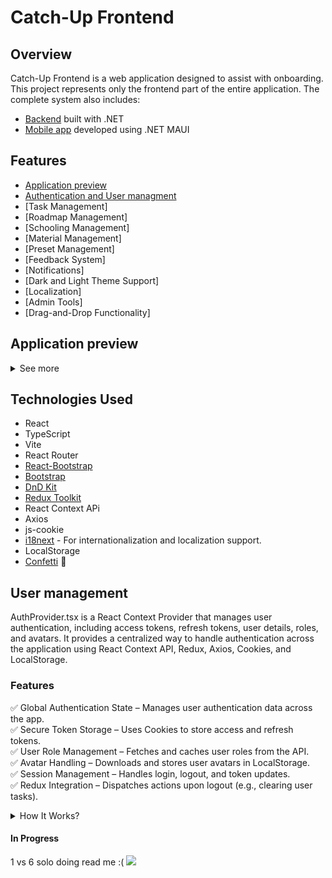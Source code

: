 # Catch-Up Frontend

## Overview

Catch-Up Frontend is a web application designed to assist with onboarding. This project represents only the frontend part of the entire application.
The complete system also includes:

- [Backend](https://github.com/InterfectoremCubiculum/catch_up_Backend) built with .NET
- [Mobile app](https://github.com/InterfectoremCubiculum/catch_up_Mobile) developed using .NET MAUI
  

## Features
- [Application preview](#application-preview)
- [Authentication and User managment](#user-management)
- [Task Management]
- [Roadmap Management]
- [Schooling Management]
- [Material Management]
- [Preset Management]
- [Feedback System]
- [Notifications]
- [Dark and Light Theme Support]
- [Localization]
- [Admin Tools]
- [Drag-and-Drop Functionality]

## Application preview
<details>
<summary>See more</summary>
  
  ### Home (Admin Panel)
  <img src="https://github.com/user-attachments/assets/dab24a40-dc9f-4aa9-9eba-1cce05cadbef">

  ### Notifications
  #### View unread messages
  <img src="https://github.com/user-attachments/assets/4373ede2-3153-4fe8-b6c3-dceef743e5d1">\
  
  <img src="https://github.com/user-attachments/assets/8e6683e4-e82d-4baf-828e-30ed8c7db178">\
  
  #### Popup A WebSocket connection listens for new notifications from the backend.
  <img src="https://github.com/user-attachments/assets/8d2279a2-1238-4cfa-b012-8df1a44bda28">

  #### Notification component
  <img src="https://github.com/user-attachments/assets/68a201b4-b0e5-43b2-9a67-d089121aeb8a">

  ### Task Manager with drag and drop
  <img src="https://github.com/user-attachments/assets/8738c25f-6400-4e57-a0a3-210d3bc9f88d">

  ### Road Maps
  <img src="https://github.com/user-attachments/assets/49be814c-c59b-4997-8678-e5a45b2d6269">\
  <img src="https://github.com/user-attachments/assets/9ef307cc-ec2d-45d6-8b63-17d6aa367072">

  ### Setting
  <img src="https://github.com/user-attachments/assets/f86aa658-0822-4549-863a-ffdd2dcba03c">

  ### AI assistant
  <img src="https://github.com/user-attachments/assets/6eec3d3d-3a28-487d-9513-246b158097f1">

  ### Feedbacks (In some components you can send feedbacks)
  <img src="https://github.com/user-attachments/assets/df66c747-b36c-42ce-9815-f2c64c09d6a7">
  <img src="https://github.com/user-attachments/assets/3289e350-3780-47e4-91e5-1de559781b13">

  ### FAQ
  <img src="https://github.com/user-attachments/assets/240e12be-f977-45d7-8201-65ab9c6d744d">

  ### Material Management
  <img src="https://github.com/user-attachments/assets/fc527fd4-14f2-4783-8a91-4607df632cf2">\
  <img src="https://github.com/user-attachments/assets/1ec5a7db-6855-49ab-bd2d-098d5da6e46b">\
  <img src="https://github.com/user-attachments/assets/e4d1b23b-3253-423b-abda-cb84ede5050f">\
  <img src="https://github.com/user-attachments/assets/c84dd2d6-384b-4435-bf78-a9a83c2971ab">\
  <img src="https://github.com/user-attachments/assets/beaf05af-82d5-477b-b53c-78889a2e6ebb">\

</details>



## Technologies Used

- React
- TypeScript
- Vite
- React Router
- [React-Bootstrap](https://react-bootstrap.netlify.app/)
- [Bootstrap](https://getbootstrap.com/)
- [DnD Kit](https://dndkit.com/)
- [Redux Toolkit](https://redux-toolkit.js.org/)
- React Context APi
- Axios
- js-cookie
- [i18next](https://www.i18next.com/) - For internationalization and localization support.
- LocalStorage
- [Confetti](https://www.npmjs.com/package/react-confetti) 🎉

## User management
AuthProvider.tsx is a React Context Provider that manages user authentication, including access tokens, refresh tokens, user details, roles, and avatars. It provides a centralized way to handle authentication across the application using React Context API, Redux, Axios, Cookies, and LocalStorage.

### Features
✅ Global Authentication State – Manages user authentication data across the app.\
✅ Secure Token Storage – Uses Cookies to store access and refresh tokens.\
✅ User Role Management – Fetches and caches user roles from the API.\
✅ Avatar Handling – Downloads and stores user avatars in LocalStorage.\
✅ Session Management – Handles login, logout, and token updates.\
✅ Redux Integration – Dispatches actions upon logout (e.g., clearing user tasks).

<details>
<summary>How It Works?</summary>

#### Initializing Authentication State
On component mount, retrieves:
- accessToken & refreshToken from Cookies.
- user data from Cookies.
- avatar from LocalStorage.
```tsx
const [accessToken, setAccessToken_] = useState<string | null>(Cookies.get('accessToken') || null);
const [refreshToken, setRefreshToken_] = useState<string | null>(Cookies.get('refreshToken') || null);
const [user, setUser_] = useState<User | null>(() => {
    const storedUser = Cookies.get('user');
    return storedUser ? JSON.parse(storedUser) : null;
});
const [avatar, setAvatar] = useState<string | null>(loadStoredAvatar());
```
#### Managing Authentication Tokens
- Set Access Token: Stores token in Cookies when a user logs in.
- Set Refresh Token: Stores refresh token for session persistence.
- Remove Tokens on Logout: Deletes them from Cookies.
```tsx
    const setAccessToken = (newToken: string | null) => {
        setAccessToken_(newToken);
        if (newToken) {
            Cookies.set('accessToken', newToken, {
                path: '/',
                secure: true
            });
        } else {
            Cookies.remove('accessToken');
        }
    };
```
#### Managing User Data
- Saves user details in Cookies on login.
- Removes user data on logout.
- Fetches and stores user avatars using LocalStorage.
```tsx
   const setUser = (newUser: User | null) => {
        if (newUser) {
            const { ...userToStore } = newUser;
            Cookies.set('user', JSON.stringify(userToStore), {
                path: '/',
                secure: true
            });
            setUser_(userToStore);
            if (userToStore.avatarId) {
                fetchAndStoreAvatar(userToStore.avatarId);
            }
        } else {
            Cookies.remove('user');
            localStorage.removeItem('userAvatar');
            setAvatar(null);
            setUser_(null);
        }
    };
```
#### User Role Management
Fetches the user role from API and caches it to avoid redundant requests.
```tsx
  const getRole = async (userId: string): Promise<string> => {
        if (!userId) { throw new Error("Invalid userId");}
        try {
            const response = await axiosInstance.get(`User/GetRole/${userId}`);
            const role = response.data || "User";

            setRoleCache(role);
            return role;
        } catch (error) {  throw new Error("Failed to fetch user role");}
    };
```
#### Logout Functionality
- Clears all authentication-related data, including Redux state.
```tsx
const logout = () => {
    setAccessToken(null);
    setRefreshToken(null);
    setUser(null);
    setRoleCache("");
    localStorage.removeItem('userAvatar');
    dispatch(clearTasks());
};
```
#### Usage
Wrapping the App with AuthProvider
- Include AuthProvider in the root component (main.tsx) to provide authentication context across the app.
```tsx
<AuthProvider>
    <App />
</AuthProvider>
```
</details>

#### In Progress
1 vs 6 solo doing read me :(
<img src="https://github.com/user-attachments/assets/1489816f-b51c-47af-97a9-f524f746e321">
